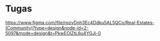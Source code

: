 # Tugas

https://www.figma.com/file/rqzvDnh3Ec4Ddku5AL5QCo/Real-Estates-(Community)?type=design&node-id=2-5097&mode=design&t=PkwEOlZtL6u4YGJi-0
